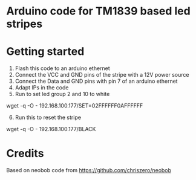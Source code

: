 Arduino code for TM1839 based led stripes
=========================

Getting started
=========================
1. Flash this code to an arduino ethernet
2. Connect the VCC and GND pins of the stripe with a 12V power source
3. Connect the Data and GND pins with pin 7 of an arduino ethernet
4. Adapt IPs in the code
5. Run to set led group 2 and 10 to white

  wget -q -O - 192.168.100.177/SET=02FFFFFF0AFFFFFF

6. Run this to reset the stripe

  wget -q -O - 192.168.100.177/BLACK 

Credits
=========================
Based on neobob code from https://github.com/chriszero/neobob
